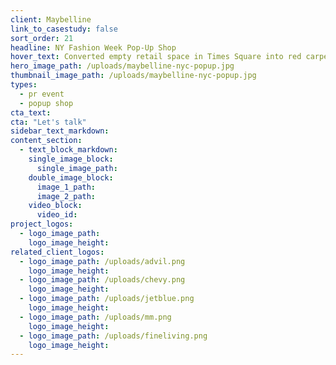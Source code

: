 ```yaml
---
client: Maybelline
link_to_casestudy: false
sort_order: 21
headline: NY Fashion Week Pop-Up Shop
hover_text: Converted empty retail space in Times Square into red carpet ready pop-up shop. Operated 7 days during NYFW and delivered 3k makeovers.
hero_image_path: /uploads/maybelline-nyc-popup.jpg
thumbnail_image_path: /uploads/maybelline-nyc-popup.jpg
types:
  - pr event
  - popup shop
cta_text:
cta: "Let's talk"
sidebar_text_markdown:
content_section:
  - text_block_markdown:
    single_image_block:
      single_image_path:
    double_image_block:
      image_1_path:
      image_2_path:
    video_block:
      video_id:
project_logos:
  - logo_image_path:
    logo_image_height:
related_client_logos:
  - logo_image_path: /uploads/advil.png
    logo_image_height:
  - logo_image_path: /uploads/chevy.png
    logo_image_height:
  - logo_image_path: /uploads/jetblue.png
    logo_image_height:
  - logo_image_path: /uploads/mm.png
    logo_image_height:
  - logo_image_path: /uploads/fineliving.png
    logo_image_height:
---
```

